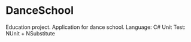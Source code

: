 # DanceSchool
Education project. Application for dance school.
Language: C#
Unit Test: NUnit + NSubstitute

